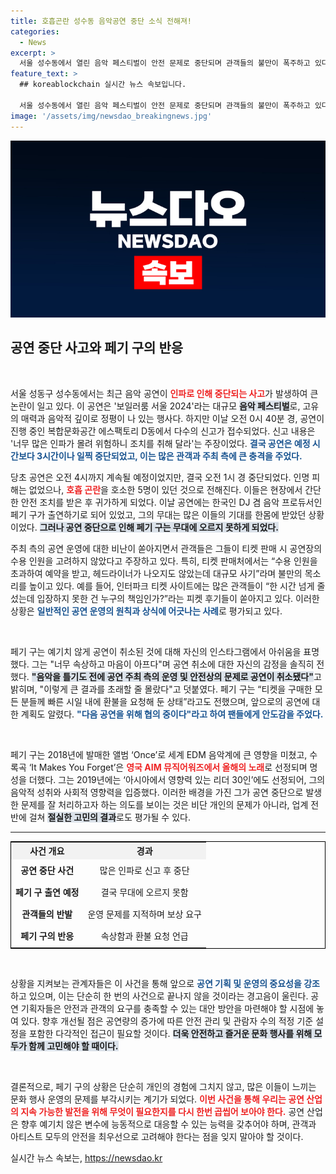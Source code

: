 ```yaml
---
title: 호흡곤란 성수동 음악공연 중단 소식 전해져!
categories:
  - News
excerpt: >
  서울 성수동에서 열린 음악 페스티벌이 안전 문제로 중단되며 관객들의 불만이 폭주하고 있다. 인기 디제이 페기 구는 무대에 오르지 못하고 아쉬움을 토로했고, 주최 측에 대한 비난이 쏟아지고 있다. 공연 취소의 뒷이야기가 궁금하다!
feature_text: >
  ## koreablockchain 실시간 뉴스 속보입니다.

  서울 성수동에서 열린 음악 페스티벌이 안전 문제로 중단되며 관객들의 불만이 폭주하고 있다. 인기 디제이 페기 구는 무대에 오르지 못하고 아쉬움을 토로했고, 주최 측에 대한 비난이 쏟아지고 있다. 공연 취소의 뒷이야기가 궁금하다!
image: '/assets/img/newsdao_breakingnews.jpg'
---
```


<p><img src="/assets/img/newsdao_breakingnews.jpg" alt="koreablockchain 속보" /></p>

<h2 data-ke-size="size26">공연 중단 사고와 페기 구의 반응</h2>

<p data-ke-size="size16">&nbsp;</p>

<p>서울 성동구 성수동에서는 최근 음악 공연이 <b><span style="color: #ee2323;">인파로 인해 중단되는 사고</span></b>가 발생하여 큰 논란이 일고 있다. 이 공연은 '보일러룸 서울 2024'라는 대규모 <b><span style="background-color: #21538527;">음악 페스티벌</span></b>로, 고유의 매력과 음악적 깊이로 정평이 나 있는 행사다. 하지만 이날 오전 0시 40분 경, 공연이 진행 중인 복합문화공간 에스팩토리 D동에서 다수의 신고가 접수되었다. 신고 내용은 '너무 많은 인파가 몰려 위험하니 조치를 취해 달라'는 주장이었다. <b><span style="color: #1a5490;">결국 공연은 예정 시간보다 3시간이나 일찍 중단되었고, 이는 많은 관객과 주최 측에 큰 충격을 주었다.</span></b></p>

<p>당초 공연은 오전 4시까지 계속될 예정이었지만, 결국 오전 1시 경 중단되었다. 인명 피해는 없었으나, <b><span style="color: #ee2323;">호흡 곤란</span></b>을 호소한 5명이 있던 것으로 전해진다. 이들은 현장에서 간단한 안전 조치를 받은 후 귀가하게 되었다. 이날 공연에는 한국인 DJ 겸 음악 프로듀서인 페기 구가 출연하기로 되어 있었고, 그의 무대는 많은 이들의 기대를 한몸에 받았던 상황이었다. <b><span style="background-color: #21538527;">그러나 공연 중단으로 인해 페기 구는 무대에 오르지 못하게 되었다.</span></b></p>

<p>주최 측의 공연 운영에 대한 비난이 쏟아지면서 관객들은 그들이 티켓 판매 시 공연장의 수용 인원을 고려하지 않았다고 주장하고 있다. 특히, 티켓 판매처에서는 “수용 인원을 초과하여 예약을 받고, 헤드라이너가 나오지도 않았는데 대규모 사기”라며 불만의 목소리를 높이고 있다. 예를 들어, 인터파크 티켓 사이트에는 많은 관객들이 “한 시간 넘게 줄 섰는데 입장하지 못한 건 누구의 책임인가?”라는 피켓 후기들이 쏟아지고 있다. 이러한 상황은 <b><span style="color: #1a5490;">일반적인 공연 운영의 원칙과 상식에 어긋나는 사례</span></b>로 평가되고 있다.</p>

<p data-ke-size="size16">&nbsp;</p>

<p>페기 구는 예기치 않게 공연이 취소된 것에 대해 자신의 인스타그램에서 아쉬움을 표명했다. 그는 "너무 속상하고 마음이 아프다"며 공연 취소에 대한 자신의 감정을 솔직히 전했다. <b><span style="background-color: #21538527;">"음악을 틀기도 전에 공연 주최 측의 운영 및 안전상의 문제로 공연이 취소됐다"</span></b>고 밝히며, "이렇게 큰 결과를 초래할 줄 몰랐다"고 덧붙였다. 페기 구는 “티켓을 구매한 모든 분들께 빠른 시일 내에 환불을 요청해 둔 상태”라고도 전했으며, 앞으로의 공연에 대한 계획도 알렸다. <b><span style="color: #1a5490;">"다음 공연을 위해 협의 중이다"라고 하여 팬들에게 안도감을 주었다.</span></b></p>

<p data-ke-size="size16">&nbsp;</p>

<p>페기 구는 2018년에 발매한 앨범 ‘Once’로 세계 EDM 음악계에 큰 영향을 미쳤고, 수록곡 ‘It Makes You Forget’은 <b><span style="color: #ee2323;">영국 AIM 뮤직어워즈에서 올해의 노래</span></b>로 선정되며 명성을 더했다. 그는 2019년에는 ‘아시아에서 영향력 있는 리더 30인’에도 선정되어, 그의 음악적 성취와 사회적 영향력을 입증했다. 이러한 배경을 가진 그가 공연 중단으로 발생한 문제를 잘 처리하고자 하는 의도를 보이는 것은 비단 개인의 문제가 아니라, 업계 전반에 걸쳐 <b><span style="background-color: #21538527;">절실한 고민의 결과</span></b>로도 평가될 수 있다.</p>

<hr>

<table style="width:100%; border:1px solid black;">
  <tr>
    <th style="background-color: #f2f2f2; text-align: center;">사건 개요</th>
    <th style="background-color: #f2f2f2; text-align: center;">경과</th>
  </tr>
  <tr>
    <td style="text-align: center; height: 30px;"><b>공연 중단 사건</b></td>
    <td style="text-align: center; height: 30px;">많은 인파로 신고 후 중단</td>
  </tr>
  <tr>
    <td style="text-align: center; height: 30px;"><b>페기 구 출연 예정</b></td>
    <td style="text-align: center; height: 30px;">결국 무대에 오르지 못함</td>
  </tr>
  <tr>
    <td style="text-align: center; height: 30px;"><b>관객들의 반발</b></td>
    <td style="text-align: center; height: 30px;">운영 문제를 지적하며 보상 요구</td>
  </tr>
  <tr>
    <td style="text-align: center; height: 30px;"><b>페기 구의 반응</b></td>
    <td style="text-align: center; height: 30px;">속상함과 환불 요청 언급</td>
  </tr>
</table>

<p data-ke-size="size16">&nbsp;</p>

<p>상황을 지켜보는 관계자들은 이 사건을 통해 앞으로 <b><span style="color: #1a5490;">공연 기획 및 운영의 중요성을 강조</span></b>하고 있으며, 이는 단순히 한 번의 사건으로 끝나지 않을 것이라는 경고음이 울린다. 공연 기획자들은 안전과 관객의 요구를 충족할 수 있는 대안 방안을 마련해야 할 시점에 놓여 있다. 향후 개선될 점은 공연량의 증가에 따른 안전 관리 및 관람자 수의 적정 기준 설정을 포함한 다각적인 접근이 필요할 것이다. <b><span style="background-color: #21538527;">더욱 안전하고 즐거운 문화 행사를 위해 모두가 함께 고민해야 할 때이다.</span></b> </p>

<p data-ke-size="size16">&nbsp;</p>

<p>결론적으로, 페기 구의 상황은 단순히 개인의 경험에 그치지 않고, 많은 이들이 느끼는 문화 행사 운영의 문제를 부각시키는 계기가 되었다. <b><span style="color: #ee2323;">이번 사건을 통해 우리는 공연 산업의 지속 가능한 발전을 위해 무엇이 필요한지를 다시 한번 곱씹어 보아야 한다.</span></b> 공연 산업은 향후 예기치 않은 변수에 능동적으로 대응할 수 있는 능력을 갖추어야 하며, 관객과 아티스트 모두의 안전을 최우선으로 고려해야 한다는 점을 잊지 말아야 할 것이다.</p>
실시간 뉴스 속보는, <a href="https://newsdao.kr" rel="dofollow">https://newsdao.kr</a>


